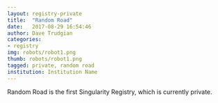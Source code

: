 ```yaml
---
layout: registry-private
title:  "Random Road"
date:   2017-08-29 16:54:46
author: Dave Trudgian
categories:
- registry
img: robots/robot1.png
thumb: robots/robot1.png
tagged: private, random road
institution: Institution Name
---
```


Random Road is the first Singularity Registry, which is currently private.
